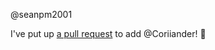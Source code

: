 @seanpm2001 

I've put up [a pull request](https://github.com/seanpm2001/seanpm2001/pull/34) to add @Coriiander! :tada:
